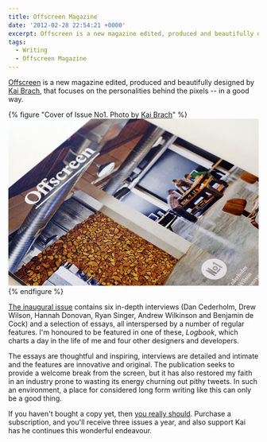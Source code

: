 ```yaml
---
title: Offscreen Magazine
date: '2012-02-28 22:54:21 +0000'
excerpt: Offscreen is a new magazine edited, produced and beautifully designed by Kai Brach, focusing on the personalities behind the pixels -- in a good way.
tags:
  - Writing
  - Offscreen Magazine
---
```

[Offscreen][1] is a new magazine edited, produced and beautifully designed by [Kai Brach][2], that focuses on the personalities behind the pixels -- in a good way.

{% figure "Cover of Issue No1. Photo by [Kai Brach](https://www.flickr.com/photos/brakai295/6873407277/)" %}
![](/assets/images/2012/02/offscreen.jpg)
{% endfigure %}

[The inaugural issue][3] contains six in-depth interviews (Dan Cederholm, Drew Wilson, Hannah Donovan, Ryan Singer, Andrew Wilkinson and Benjamin de Cock) and a selection of essays, all interspersed by a number of regular features. I'm honoured to be featured in one of these, <cite>Logbook</cite>, which charts a day in the life of me and four other designers and developers.

The essays are thoughtful and inspiring, interviews are detailed and intimate and the features are innovative and original. The publication seeks to provide a welcome break from the screen, but it has also restored my faith in an industry prone to wasting its energy churning out pithy tweets. In such an environment, a place for considered long form writing like this can only be a good thing.

If you haven't bought a copy yet, then [you really should][1]. Purchase a subscription, and you'll receive three issues a year, and also support Kai has he continues this wonderful endeavour.

[1]: http://www.offscreenmag.com/
[2]: http://brizk.com/
[3]: http://www.offscreenmag.com/issue1/